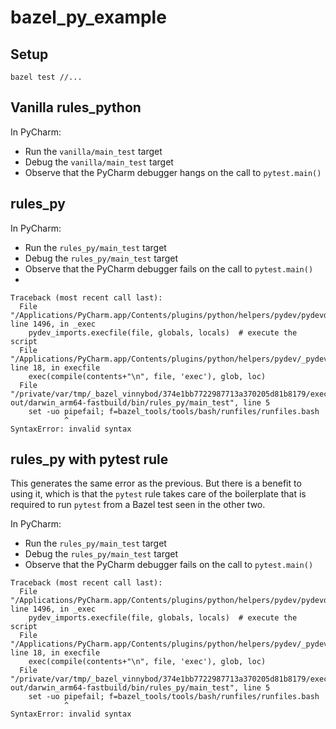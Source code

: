 # bazel_py_example

## Setup

```
bazel test //...
```

## Vanilla rules_python

In PyCharm:
* Run the `vanilla/main_test` target
* Debug the `vanilla/main_test` target
* Observe that the PyCharm debugger hangs on the call to `pytest.main()`

## rules_py

In PyCharm:
* Run the `rules_py/main_test` target
* Debug the `rules_py/main_test` target
* Observe that the PyCharm debugger fails on the call to `pytest.main()`
* 
```
Traceback (most recent call last):
  File "/Applications/PyCharm.app/Contents/plugins/python/helpers/pydev/pydevd.py", line 1496, in _exec
    pydev_imports.execfile(file, globals, locals)  # execute the script
  File "/Applications/PyCharm.app/Contents/plugins/python/helpers/pydev/_pydev_imps/_pydev_execfile.py", line 18, in execfile
    exec(compile(contents+"\n", file, 'exec'), glob, loc)
  File "/private/var/tmp/_bazel_vinnybod/374e1bb7722987713a370205d81b8179/execroot/__main__/bazel-out/darwin_arm64-fastbuild/bin/rules_py/main_test", line 5
    set -uo pipefail; f=bazel_tools/tools/bash/runfiles/runfiles.bash
            ^
SyntaxError: invalid syntax
```

## rules_py with pytest rule

This generates the same error as the previous.
But there is a benefit to using it, which is that the `pytest` rule takes care of the 
boilerplate that is required to run `pytest` from a Bazel test seen in the other two.

In PyCharm:
* Run the `rules_py/main_test` target
* Debug the `rules_py/main_test` target
* Observe that the PyCharm debugger fails on the call to `pytest.main()`

```
Traceback (most recent call last):
  File "/Applications/PyCharm.app/Contents/plugins/python/helpers/pydev/pydevd.py", line 1496, in _exec
    pydev_imports.execfile(file, globals, locals)  # execute the script
  File "/Applications/PyCharm.app/Contents/plugins/python/helpers/pydev/_pydev_imps/_pydev_execfile.py", line 18, in execfile
    exec(compile(contents+"\n", file, 'exec'), glob, loc)
  File "/private/var/tmp/_bazel_vinnybod/374e1bb7722987713a370205d81b8179/execroot/__main__/bazel-out/darwin_arm64-fastbuild/bin/rules_py/main_test", line 5
    set -uo pipefail; f=bazel_tools/tools/bash/runfiles/runfiles.bash
            ^
SyntaxError: invalid syntax
```

